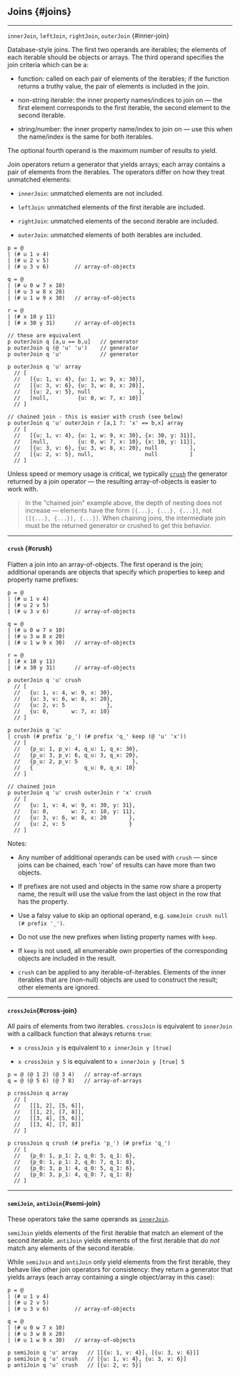 ## Joins {#joins}

---

`innerJoin`, `leftJoin`, `rightJoin`, `outerJoin` {#inner-join}

Database-style joins. The first two operands are iterables; the elements of each iterable should be objects or arrays. The third operand specifies the join criteria which can be a:

* function: called on each pair of elements of the iterables; if the function returns a truthy value, the pair of elements is included in the join.

* non-string iterable: the inner property names/indices to join on &mdash; the first element corresponds to the first iterable, the second element to the second iterable.

* string/number: the inner property name/index to join on &mdash; use this when the name/index is the same for both iterables.

The optional fourth operand is the maximum number of results to yield.

Join operators return a generator that yields arrays; each array contains a pair of elements from the iterables. The operators differ on how they treat unmatched elements:

* `innerJoin`: unmatched elements are not included.

* `leftJoin`: unmatched elements of the first iterable are included.

* `rightJoin`: unmatched elements of the second iterable are included.

* `outerJoin`: unmatched elements of both iterables are included.

```
p = @ 
| (# u 1 v 4)
| (# u 2 v 5)
| (# u 3 v 6)        // array-of-objects

q = @
| (# u 0 w 7 x 10)
| (# u 3 w 8 x 20)
| (# u 1 w 9 x 30)   // array-of-objects

r = @
| (# x 10 y 11)
| (# x 30 y 31)      // array-of-objects

// these are equivalent
p outerJoin q [a,u == b,u]   // generator
p outerJoin q (@ 'u' 'u')    // generator
p outerJoin q 'u'            // generator

p outerJoin q 'u' array
  // [
  //   [{u: 1, v: 4}, {u: 1, w: 9, x: 30}],
  //   [{u: 3, v: 6}, {u: 3, w: 8, x: 20}],
  //   [{u: 2, v: 5}, null               ],
  //   [null,         {u: 0, w: 7, x: 10}]
  // ]

// chained join - this is easier with crush (see below)
p outerJoin q 'u' outerJoin r [a,1 ?: 'x' == b,x] array
  // [
  //   [{u: 1, v: 4}, {u: 1, w: 9, x: 30}, {x: 30, y: 31}], 
  //   [null,         {u: 0, w: 7, x: 10}, {x: 10, y: 11}], 
  //   [{u: 3, v: 6}, {u: 3, w: 8, x: 20}, null          ], 
  //   [{u: 2, v: 5}, null,                null          ]
  // ]
```

Unless speed or memory usage is critical, we typically [`crush`](#crush) the generator returned by a join operator &mdash; the resulting array-of-objects is easier to work with.

> In the "chained join" example above, the depth of nesting does not increase &mdash; elements have the form `[{...}, {...}, {...}]`, not `[[{...}, {...}], {...}]`. When chaining joins, the intermediate join must be the returned generator or crushed to get this behavior.

---

#### `crush` {#crush}

Flatten a join into an array-of-objects. The first operand is the join; additional operands are objects that specify which properties to keep and property name prefixes:

```
p = @ 
| (# u 1 v 4)
| (# u 2 v 5)
| (# u 3 v 6)        // array-of-objects

q = @
| (# u 0 w 7 x 10)
| (# u 3 w 8 x 20)
| (# u 1 w 9 x 30)   // array-of-objects

r = @
| (# x 10 y 11)
| (# x 30 y 31)      // array-of-objects

p outerJoin q 'u' crush
  // [
  //   {u: 1, v: 4, w: 9, x: 30},
  //   {u: 3, v: 6, w: 8, x: 20},
  //   {u: 2, v: 5             },
  //   {u: 0,       w: 7, x: 10}
  // ]                 

p outerJoin q 'u'
| crush (# prefix 'p_') (# prefix 'q_' keep (@ 'u' 'x'))
  // [
  //   {p_u: 1, p_v: 4, q_u: 1, q_x: 30},
  //   {p_u: 3, p_v: 6, q_u: 3, q_x: 20},
  //   {p_u: 2, p_v: 5                 },
  //   {                q_u: 0, q_x: 10}
  // ]

// chained join
p outerJoin q 'u' crush outerJoin r 'x' crush
  // [
  //   {u: 1, v: 4, w: 9, x: 30, y: 31}, 
  //   {u: 0,       w: 7, x: 10, y: 11}, 
  //   {u: 3, v: 6, w: 8, x: 20       }, 
  //   {u: 2, v: 5                    }
  // ]
```

Notes:

* Any number of additional operands can be used with `crush` &mdash; since joins can be chained, each 'row' of results can have more than two objects.

* If prefixes are not used and objects in the same row share a property name, the result will use the value from the last object in the row that has the property.

* Use a falsy value to skip an optional operand, e.g. `someJoin crush null (# prefix '_')`.

* Do not use the new prefixes when listing property names with `keep`.

* If `keep` is not used, all enumerable own properties of the corresponding objects are included in the result.

* `crush` can be applied to any iterable-of-iterables. Elements of the inner iterables that are (non-null) objects are used to construct the result; other elements are ignored.

---

#### `crossJoin`{#cross-join}

All pairs of elements from two iterables. `crossJoin` is equivalent to `innerJoin` with a callback function that always returns `true`:

* `x crossJoin y` is equivalent to `x innerJoin y [true]`

* `x crossJoin y 5` is equivalent to `x innerJoin y [true] 5`

```
p = @ (@ 1 2) (@ 3 4)   // array-of-arrays
q = @ (@ 5 6) (@ 7 8)   // array-of-arrays

p crossJoin q array
  // [
  //   [[1, 2], [5, 6]], 
  //   [[1, 2], [7, 8]], 
  //   [[3, 4], [5, 6]], 
  //   [[3, 4], [7, 8]] 
  // ]

p crossJoin q crush (# prefix 'p_') (# prefix 'q_')
  // [
  //   {p_0: 1, p_1: 2, q_0: 5, q_1: 6}, 
  //   {p_0: 1, p_1: 2, q_0: 7, q_1: 8}, 
  //   {p_0: 3, p_1: 4, q_0: 5, q_1: 6}, 
  //   {p_0: 3, p_1: 4, q_0: 7, q_1: 8} 
  // ]
```

---

#### `semiJoin`, `antiJoin`{#semi-join}

These operators take the same operands as [`innerJoin`](#inner-join).

`semiJoin` yields elements of the first iterable that match an element of the second iterable. `antiJoin` yields elements of the first iterable that _do not_ match any elements of the second iterable.

While `semiJoin` and `antiJoin` only yield elements from the first iterable, they behave like other join operators for consistency: they return a generator that yields arrays (each array containing a single object/array in this case):

```
p = @ 
| (# u 1 v 4)
| (# u 2 v 5)
| (# u 3 v 6)        // array-of-objects

q = @
| (# u 0 w 7 x 10)
| (# u 3 w 8 x 20)
| (# u 1 w 9 x 30)   // array-of-objects

p semiJoin q 'u' array   // [[{u: 1, v: 4}], [{u: 3, v: 6}]]
p semiJoin q 'u' crush   // [{u: 1, v: 4}, {u: 3, v: 6}]
p antiJoin q 'u' crush   // [{u: 2, v: 5}]
```